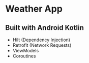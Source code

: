 # Weather App

## Built with Android Kotlin 
- Hilt (Dependency Injection)
- Retrofit (Network Requests)
- ViewModels
- Coroutines